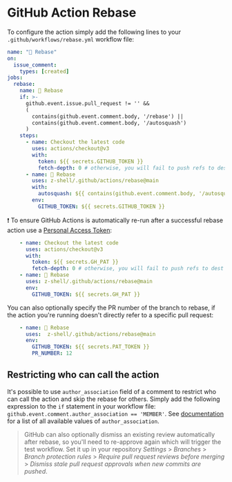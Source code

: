 # GitHub Action Rebase

To configure the action simply add the following lines to your `.github/workflows/rebase.yml` workflow file:

```YAML
name: "🔁 Rebase"
on:
  issue_comment:
    types: [created]
jobs:
  rebase:
    name: 🔁 Rebase
    if: >-
      github.event.issue.pull_request != '' && 
      (
        contains(github.event.comment.body, '/rebase') || 
        contains(github.event.comment.body, '/autosquash')
      )
    steps:
      - name: Checkout the latest code
        uses: actions/checkout@v3
        with:
          token: ${{ secrets.GITHUB_TOKEN }}
          fetch-depth: 0 # otherwise, you will fail to push refs to dest repo
      - name: 🔁 Rebase
        uses: z-shell/.github/actions/rebase@main
        with:
          autosquash: ${{ contains(github.event.comment.body, '/autosquash') || contains(github.event.comment.body, '/rebase-autosquash') }}
        env:
          GITHUB_TOKEN: ${{ secrets.GITHUB_TOKEN }}
```

:exclamation: To ensure GitHub Actions is automatically re-run after a successful rebase action use a [Personal Access Token](https://docs.github.com/en/free-pro-team@latest/github/authenticating-to-github/creating-a-personal-access-token):

```YAML
    - name: Checkout the latest code
      uses: actions/checkout@v3
      with:
        token: ${{ secrets.GH_PAT }}
        fetch-depth: 0 # otherwise, you will fail to push refs to dest repo
    - name: 🔁 Rebase
      uses: z-shell/.github/actions/rebase@main
      env:
        GITHUB_TOKEN: ${{ secrets.GH_PAT }}
```

You can also optionally specify the PR number of the branch to rebase, if the action you're running doesn't directly refer to a specific pull request:

```YAML
    - name: 🔁 Rebase
      uses:  z-shell/.github/actions/rebase@main
      env:
        GITHUB_TOKEN: ${{ secrets.PAT_TOKEN }}
        PR_NUMBER: 12
```


## Restricting who can call the action

It's possible to use `author_association` field of a comment to restrict who can call the action and skip the rebase for others. Simply add the following expression to the `if` statement in your workflow file: `github.event.comment.author_association == 'MEMBER'`. See [documentation](https://developer.github.com/v4/enum/commentauthorassociation/) for a list of all available values of `author_association`.

> GitHub can also optionally dismiss an existing review automatically after rebase, so you'll need to re-approve again which will trigger the test workflow.
Set it up in your repository *Settings* > *Branches* > *Branch protection rules* > *Require pull request reviews before merging* > *Dismiss stale pull request approvals when new commits are pushed*.
